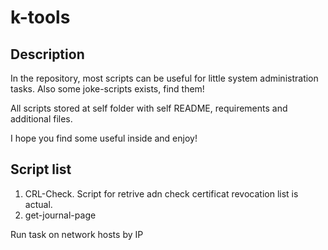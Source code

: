 # k-tools
## Description

In the repository, most scripts can be useful for little system
 administration tasks. Also some joke-scripts exists, find them!
  
All scripts stored at self folder with self README, requirements and
 additional files.

I hope you find some useful inside and enjoy!

## Script list
1. CRL-Check. Script for retrive adn check certificat revocation list is
 actual.
2. get-journal-page

Run task on network hosts by IP